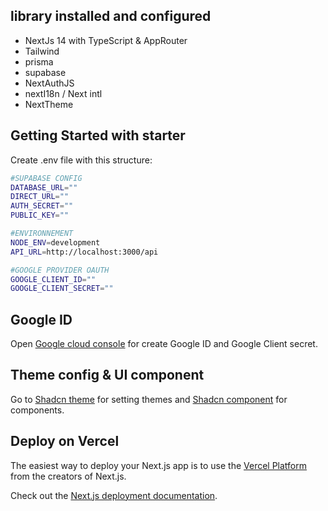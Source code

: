 ## library installed and configured

- NextJs 14 with TypeScript & AppRouter 
- Tailwind
- prisma 
- supabase 
- NextAuthJS 
- nextI18n / Next intl
- NextTheme

## Getting Started with starter

Create .env file with this structure:

```bash
#SUPABASE CONFIG
DATABASE_URL=""
DIRECT_URL=""
AUTH_SECRET=""
PUBLIC_KEY=""

#ENVIRONNEMENT
NODE_ENV=development
API_URL=http://localhost:3000/api

#GOOGLE PROVIDER OAUTH
GOOGLE_CLIENT_ID=""
GOOGLE_CLIENT_SECRET=""
```

## Google ID

Open [Google cloud console](https://console.cloud.google.com/) for create Google ID and Google Client secret.

## Theme config & UI component

Go to [Shadcn theme](https://ui.shadcn.com/themes) for setting themes and [Shadcn component](https://ui.shadcn.com/docs/components/accordion) for components.

## Deploy on Vercel

The easiest way to deploy your Next.js app is to use the [Vercel Platform](https://vercel.com/new?utm_medium=default-template&filter=next.js&utm_source=create-next-app&utm_campaign=create-next-app-readme) from the creators of Next.js.

Check out the [Next.js deployment documentation](https://nextjs.org/docs/deployment).
